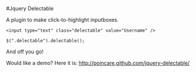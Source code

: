 #Jquery Delectable

A plugin to make click-to-highlight inputboxes.

    <input type="text" class="delectable" value="Username" />
    
    $(".delectable").delectable();

And off you go!

Would like a demo? Here it is: http://poincare.github.com/jquery-delectable/
